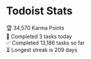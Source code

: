 
# Todoist Stats

<!-- TODO-IST:START -->
🏆  34,570 Karma Points           
🌸  Completed 3 tasks today           
✅  Completed 13,186 tasks so far           
⏳  Longest streak is 209 days
<!-- TODO-IST:END -->
